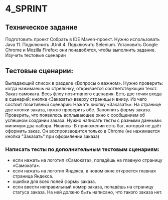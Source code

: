 # 4_SPRINT 

## Техническое задание
Подготовить проект
Собрать в IDE Maven-проект. Нужно использовать Java 11. Подключить JUnit 4. Подключить Selenium. Установить Google Chrome и Mozilla Firefox: они понадобятся, чтобы выполнить задание.
Изучить тестовые сценарии

## Тестовые сценарии:
Выпадающий список в разделе «Вопросы о важном». Нужно проверить: когда нажимаешь на стрелочку, открывается соответствующий текст.
Заказ самоката. Весь флоу позитивного сценария. Есть две точки входа в сценарий: кнопка «Заказать» вверху страницы и внизу. Из чего состоит позитивный сценарий:
Нажать кнопку «Заказать». На странице две кнопки заказа, нужно проверить обе.
Заполнить форму заказа.
Проверить, что появилось всплывающее окно с сообщением об успешном создании заказа. Нужно написать тесты с разными данными: минимум два набора.
Нюансы:
В приложении есть баг, который не даёт оформить заказ. Он воспроизводится только в Chrome (не нажимается кнопка "Заказать" при оформлении заказа)

### Написать тесты по дополнительным тестовым сценариям:
- если нажать на логотип «Самоката», попадёшь на главную страницу «Самоката».
- если нажать на логотип Яндекса, в новом окне откроется главная страница Яндекса.
- ошибки для всех полей формы заказа.
- если ввести неправильный номер заказа, попадёшь на страницу статуса заказа. На ней должно быть написано, что такого заказа нет.
 
 
